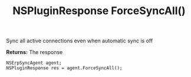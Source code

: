 ﻿---
uid: crmscript_ref_NSErpSyncAgent_ForceSyncAll
title: NSPluginResponse ForceSyncAll()
intellisense: NSErpSyncAgent.ForceSyncAll
keywords: NSErpSyncAgent, ForceSyncAll
so.topic: reference
---

Sync all active connections even when automatic sync is off


**Returns:** The response

```crmscript
NSErpSyncAgent agent;
NSPluginResponse res = agent.ForceSyncAll();
```

